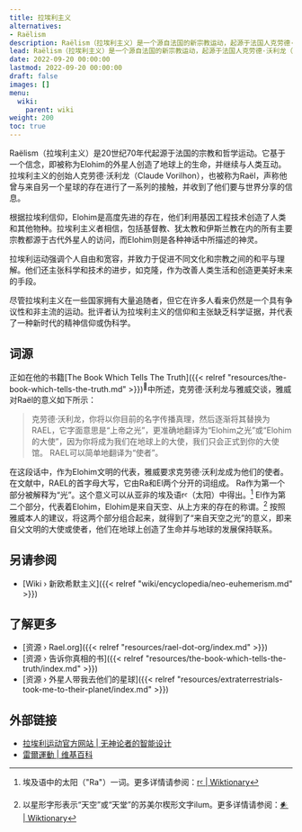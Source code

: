 ```yaml
---
title: 拉埃利主义
alternatives:
- Raëlism
description: Raëlism（拉埃利主义）是一个源自法国的新宗教运动，起源于法国人克劳德·沃利龙（Claude Vorhilon）声称于1973年及其后几年与外星文明代表雅威（Yahweh）相遇。他逐渐采用了名字Raël，并将所有相遇期间发生的对话记录在今天任何人都可以阅读的多本书中。拉埃利信仰的前提是，大多数宗教目睹了类似神一样的高度先进的外星文明在约2.5万年前改造了地球，并按照《圣经创世纪》和其他创世神话中所描述的方式，在地球上合成了生命。
lead: Raëlism（拉埃利主义）是一个源自法国的新宗教运动，起源于法国人克劳德·沃利龙（Claude Vorhilon）声称于1973年及其后几年与外星文明代表雅威（Yahweh）相遇。他逐渐采用了名字Raël，并将所有相遇期间发生的对话记录在今天任何人都可以阅读的多本书中。拉埃利信仰的前提是，大多数宗教目睹了类似神一样的高度先进的外星文明在约2.5万年前改造了地球，并按照《圣经创世纪》和其他创世神话中所描述的方式，在地球上合成了生命。
date: 2022-09-20 00:00:00
lastmod: 2022-09-20 00:00:00
draft: false
images: []
menu:
  wiki:
    parent: wiki
weight: 200
toc: true
---
```


Raëlism（拉埃利主义）是20世纪70年代起源于法国的宗教和哲学运动。它基于一个信念，即被称为Elohim的外星人创造了地球上的生命，并继续与人类互动。拉埃利主义的创始人克劳德·沃利龙（Claude Vorilhon），也被称为Raël，声称他曾与来自另一个星球的存在进行了一系列的接触，并收到了他们要与世界分享的信息。

根据拉埃利信仰，Elohim是高度先进的存在，他们利用基因工程技术创造了人类和其他物种。拉埃利主义者相信，包括基督教、犹太教和伊斯兰教在内的所有主要宗教都源于古代外星人的访问，而Elohim则是各种神话中所描述的神灵。

拉埃利运动强调个人自由和宽容，并致力于促进不同文化和宗教之间的和平与理解。他们还主张科学和技术的进步，如克隆，作为改善人类生活和创造更美好未来的手段。

尽管拉埃利主义在一些国家拥有大量追随者，但它在许多人看来仍然是一个具有争议性和非主流的运动。批评者认为拉埃利主义的信仰和主张缺乏科学证据，并代表了一种新时代的精神信仰或伪科学。

## 词源

正如在他的书籍[The Book Which Tells The Truth]({{< relref "resources/the-book-which-tells-the-truth.md" >}})<sup>📖</sup>中所述，克劳德·沃利龙与雅威交谈，雅威对Raël的意义如下所示：

> 克劳德·沃利龙，你将以你目前的名字传播真理，然后逐渐将其替换为RAEL，它字面意思是“上帝之光”，更准确地翻译为“Elohim之光”或“Elohim的大使”，因为你将成为我们在地球上的大使，我们只会正式到你的大使馆。 RAEL可以简单地翻译为“使者”。

在这段话中，作为Elohim文明的代表，雅威要求克劳德·沃利龙成为他们的使者。在文献中，RAEL的首字母大写，它由Ra和El两个分开的词组成。 Ra作为第一个部分被解释为“光”。这个意义可以从亚非的埃及语rꜥ（太阳）中得出。[^1] El作为第二个部分，代表着Elohim，Elohim是来自天空、从上方来的存在的称谓。[^2] 按照雅威本人的建议，将这两个部分组合起来，就得到了“来自天空之光”的意义，即来自父文明的大使或使者，他们在地球上创造了生命并与地球的发展保持联系。

[^1]: 埃及语中的太阳（"Ra"）一词。更多详情请参阅：[rꜥ | Wiktionary](https://en.wiktionary.org/wiki/r%EA%9C%A5)
[^2]: 以星形字形表示“天空”或“天堂”的苏美尔楔形文字ilum。更多详情请参阅：[𒀭 | Wiktionary](https://en.wiktionary.org/wiki/%F0%92%80%AD)

## 另请参阅

- [Wiki › 新欧希默主义]({{< relref "wiki/encyclopedia/neo-euhemerism.md" >}})

## 了解更多

- [资源 › Rael.org]({{< relref "resources/rael-dot-org/index.md" >}})
- [资源 › 告诉你真相的书]({{< relref "resources/the-book-which-tells-the-truth/index.md" >}})
- [资源 › 外星人带我去他们的星球]({{< relref "resources/extraterrestrials-took-me-to-their-planet/index.md" >}})

## 外部链接

- [拉埃利运动官方网站 | 无神论者的智能设计](https://rael.org/)
- [雷爾運動 | 维基百科](https://zh.wikipedia.org/wiki/%E9%9B%B7%E7%88%BE%E9%81%8B%E5%8B%95)